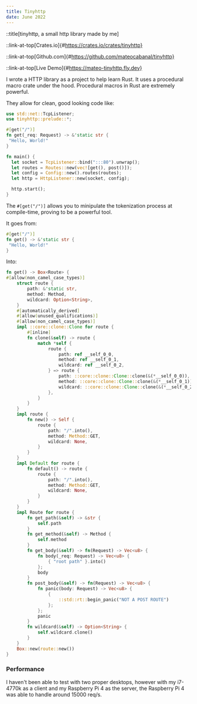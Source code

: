 ```yaml
---
title: Tinyhttp
date: June 2022
---
```


::title[tinyhttp, a small http library made by me]

::link-at-top[Crates.io]{#https://crates.io/crates/tinyhttp}

::link-at-top[Github.com]{#https://github.com/mateocabanal/tinyhttp}

::link-at-top[Live Demo]{#https://mateo-tinyhttp.fly.dev}


I wrote a HTTP library as a project to help learn Rust. It uses a procedural macro crate under the hood. Procedural macros in Rust are extremely powerful.

They allow for clean, good looking code like:

```rust
use std::net::TcpListener;
use tinyhttp::prelude::*;

#[get("/")]
fn get(_req: Request) -> &'static str {
 "Hello, World!"
}

fn main() {
  let socket = TcpListener::bind(":::80").unwrap();
  let routes = Routes::new(vec![get(), post()]);
  let config = Config::new().routes(routes);
  let http = HttpListener::new(socket, config);

  http.start();
}
```

The `#[get("/")]` allows you to minipulate the tokenization process at compile-time, proving to be a powerful tool.

It goes from:

```rust
#[get("/")]
fn get() -> &'static str {
 "Hello, World!"
}
```

Into:

```rust close
fn get() -> Box<Route> {
#[allow(non_camel_case_types)]
    struct route {
        path: &'static str,
        method: Method,
        wildcard: Option<String>,
    }
    #[automatically_derived]
    #[allow(unused_qualifications)]
    #[allow(non_camel_case_types)]
    impl ::core::clone::Clone for route {
        #[inline]
        fn clone(&self) -> route {
            match *self {
                route {
                    path: ref __self_0_0,
                    method: ref __self_0_1,
                    wildcard: ref __self_0_2,
                } => route {
                    path: ::core::clone::Clone::clone(&(*__self_0_0)),
                    method: ::core::clone::Clone::clone(&(*__self_0_1)),
                    wildcard: ::core::clone::Clone::clone(&(*__self_0_2)),
                },
            }
        }
    }
    impl route {
        fn new() -> Self {
            route {
                path: "/".into(),
                method: Method::GET,
                wildcard: None,
            }
        }
    }
    impl Default for route {
        fn default() -> route {
            route {
                path: "/".into(),
                method: Method::GET,
                wildcard: None,
            }
        }
    }
    impl Route for route {
        fn get_path(&self) -> &str {
            self.path
        }
        fn get_method(&self) -> Method {
            self.method
        }
        fn get_body(&self) -> fn(Request) -> Vec<u8> {
            fn body(_req: Request) -> Vec<u8> {
                { "root path" }.into()
            };
            body
        }
        fn post_body(&self) -> fn(Request) -> Vec<u8> {
            fn panic(body: Request) -> Vec<u8> {
                {
                    ::std::rt::begin_panic("NOT A POST ROUTE")
                };
            };
            panic
        }
        fn wildcard(&self) -> Option<String> {
            self.wildcard.clone()
        }
    }
    Box::new(route::new())
}
```
### Performance

I haven't been able to test with two proper desktops, however with my i7-4770k as a client and my Raspberry Pi 4 as the server, the Raspberry Pi 4 was able to handle around 15000 req/s.
